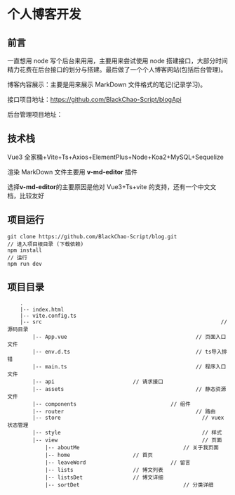 # 个人博客开发

## 前言

一直想用 node 写个后台来用用，主要用来尝试使用 node 搭建接口，大部分时间精力花费在后台接口的划分与搭建。最后做了一个个人博客网站(包括后台管理)。

博客内容展示：主要是用来展示 MarkDown 文件格式的笔记(记录学习)。

接口项目地址：https://github.com/BlackChao-Script/blogApi

后台管理项目地址：

## 技术栈

Vue3 全家桶+Vite+Ts+Axios+ElementPlus+Node+Koa2+MySQL+Sequelize

渲染 MarkDown 文件主要用 **v-md-editor** 插件

选择**v-md-editor**的主要原因是他对 Vue3+Ts+vite 的支持，还有一个中文文档，比较友好

## 项目运行

```
git clone https://github.com/BlackChao-Script/blog.git
// 进入项目根目录 (下载依赖)
npm install
// 运行
npm run dev
```

## 项目目录
```
    .
    |-- index.html
    |-- vite.config.ts
    |-- src															// 源码目录
        |-- App.vue											// 页面入口文件
        |-- env.d.ts										// ts导入排错
        |-- main.ts											// 程序入口文件
        |-- api                         // 请求接口
        |-- assets											// 静态资源文件
        |-- components							    // 组件
        |-- router											// 路由
        |-- store											  // vuex状态管理
        |-- style											  // 样式
        |-- view											  // 页面
            |-- aboutMe									// 关于我页面
            |-- home                    // 首页
            |-- leaveWord						    // 留言
            |-- lists                   // 博文列表
            |-- listsDet                // 博文详细
            |-- sortDet									// 分类详细
```